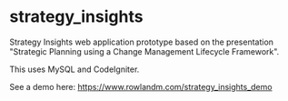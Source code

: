 # strategy_insights
Strategy Insights web application prototype based on the presentation "Strategic Planning using a Change Management Lifecycle Framework".

This uses MySQL and CodeIgniter.

See a demo here:
https://www.rowlandm.com/strategy_insights_demo

